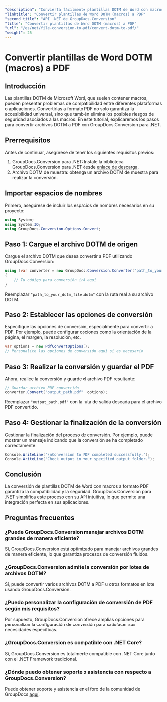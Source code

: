 ```yaml
---
"description": "Convierta fácilmente plantillas DOTM de Word con macros a PDF con GroupDocs.Conversion para .NET. Garantice la compatibilidad y la seguridad con pasos sencillos."
"linktitle": "Convertir plantillas de Word DOTM (macros) a PDF"
"second_title": "API .NET de GroupDocs.Conversion"
"title": "Convertir plantillas de Word DOTM (macros) a PDF"
"url": "/es/net/file-conversion-to-pdf/convert-dotm-to-pdf/"
"weight": 25
---
```


# Convertir plantillas de Word DOTM (macros) a PDF

## Introducción
Las plantillas DOTM de Microsoft Word, que suelen contener macros, pueden presentar problemas de compatibilidad entre diferentes plataformas o aplicaciones. Convertirlas a formato PDF no solo garantiza la accesibilidad universal, sino que también elimina los posibles riesgos de seguridad asociados a las macros. En este tutorial, explicaremos los pasos para convertir archivos DOTM a PDF con GroupDocs.Conversion para .NET.
## Prerrequisitos
Antes de continuar, asegúrese de tener los siguientes requisitos previos:
1. GroupDocs.Conversion para .NET: Instale la biblioteca GroupDocs.Conversion para .NET desde [enlace de descarga](https://releases.groupdocs.com/conversion/net/). 
2. Archivo DOTM de muestra: obtenga un archivo DOTM de muestra para realizar la conversión.

## Importar espacios de nombres
Primero, asegúrese de incluir los espacios de nombres necesarios en su proyecto:
```csharp
using System;
using System.IO;
using GroupDocs.Conversion.Options.Convert;
```
## Paso 1: Cargue el archivo DOTM de origen
Cargue el archivo DOTM que desea convertir a PDF utilizando GroupDocs.Conversion:
```csharp
using (var converter = new GroupDocs.Conversion.Converter("path_to_your_dotm_file.dotm"))
{
    // Tu código para conversión irá aquí
}
```
Reemplazar `"path_to_your_dotm_file.dotm"` con la ruta real a su archivo DOTM.
## Paso 2: Establecer las opciones de conversión
Especifique las opciones de conversión, especialmente para convertir a PDF. Por ejemplo, puede configurar opciones como la orientación de la página, el margen, la resolución, etc.
```csharp
var options = new PdfConvertOptions();
// Personalice las opciones de conversión aquí si es necesario
```
## Paso 3: Realizar la conversión y guardar el PDF
Ahora, realice la conversión y guarde el archivo PDF resultante:
```csharp
// Guardar archivo PDF convertido
converter.Convert("output_path.pdf", options);
```
Reemplazar `"output_path.pdf"` con la ruta de salida deseada para el archivo PDF convertido.
## Paso 4: Gestionar la finalización de la conversión
Gestionar la finalización del proceso de conversión. Por ejemplo, puede mostrar un mensaje indicando que la conversión se ha completado correctamente:
```csharp
Console.WriteLine("\nConversion to PDF completed successfully.");
Console.WriteLine("Check output in your specified output folder.");
```

## Conclusión
La conversión de plantillas DOTM de Word con macros a formato PDF garantiza la compatibilidad y la seguridad. GroupDocs.Conversion para .NET simplifica este proceso con su API intuitiva, lo que permite una integración perfecta en sus aplicaciones.
## Preguntas frecuentes
### ¿Puede GroupDocs.Conversion manejar archivos DOTM grandes de manera eficiente?
Sí, GroupDocs.Conversion está optimizado para manejar archivos grandes de manera eficiente, lo que garantiza procesos de conversión fluidos.
### ¿GroupDocs.Conversion admite la conversión por lotes de archivos DOTM?
Sí, puede convertir varios archivos DOTM a PDF u otros formatos en lote usando GroupDocs.Conversion.
### ¿Puedo personalizar la configuración de conversión de PDF según mis requisitos?
Por supuesto, GroupDocs.Conversion ofrece amplias opciones para personalizar la configuración de conversión para satisfacer sus necesidades específicas.
### ¿GroupDocs.Conversion es compatible con .NET Core?
Sí, GroupDocs.Conversion es totalmente compatible con .NET Core junto con el .NET Framework tradicional.
### ¿Dónde puedo obtener soporte o asistencia con respecto a GroupDocs.Conversion?
Puede obtener soporte y asistencia en el foro de la comunidad de GroupDocs [aquí](https://forum.groupdocs.com/c/conversion/11).